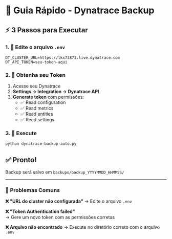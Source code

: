 # 🚀 Guia Rápido - Dynatrace Backup

## ⚡ **3 Passos para Executar**

### 1. **📝 Edite o arquivo `.env`**
```env
DT_CLUSTER_URL=https://lkx73873.live.dynatrace.com
DT_API_TOKEN=seu-token-aqui
```

### 2. **🔑 Obtenha seu Token**
1. Acesse seu Dynatrace
2. **Settings → Integration → Dynatrace API**
3. **Generate token** com permissões:
   - ✅ Read configuration
   - ✅ Read metrics  
   - ✅ Read entities
   - ✅ Read settings

### 3. **🚀 Execute**
```bash
python dynatrace-backup-auto.py
```

## ✅ **Pronto!**
Backup será salvo em `backups/backup_YYYYMMDD_HHMMSS/`

---

### 🐛 **Problemas Comuns**

**❌ "URL do cluster não configurada"**
→ Edite o arquivo `.env`

**❌ "Token Authentication failed"**  
→ Gere um novo token com as permissões corretas

**❌ Arquivo não encontrado**
→ Execute no diretório correto com o arquivo `.env`
